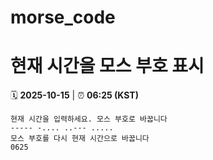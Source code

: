 # morse_code
# 현재 시간을 모스 부호 표시
<!-- MORSE_TIME_START -->
🗓️ **2025-10-15** | ⏰ **06:25 (KST)**

```
현재 시간을 입력하세요. 모스 부호로 바꿉니다
----- -.... ..--- .....
모스 부호를 다시 현재 시간으로 바꿉니다
0625
```
<!-- MORSE_TIME_END -->
